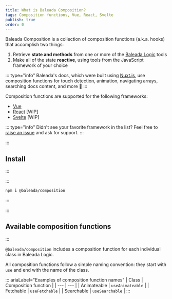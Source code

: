 ```yaml
---
title: What is Baleada Composition?
tags: Composition functions, Vue, React, Svelte
publish: true
order: 0
---
```


Baleada Composition is a collection of composition functions (a.k.a. hooks) that accomplish two things:
1. Retrieve **state and methods** from one or more of the [Baleada Logic](/docs/logic) tools
2. Make all of the state **reactive**, using tools from the JavaScript framework of your choice

::: type="info"
Baleada's docs, which were built using [Nuxt.js](https://nuxtjs.org), use composition functions for touch detection, animation, navigating arrays, searching docs content, and more 🚀
:::

Composition functions are supported for the following frameworks:
- [Vue](https://vuejs.org)
- [React](https://react.org) [WIP]
- [Svelte](https://svelte.dev) [WIP]

::: type="info"
Didn't see your favorite framework in the list? Feel free to [raise an issue](https://gitlab.com/baleada/composition/issues) and ask for support.
:::


:::
## Install
:::

:::
```bash
npm i @baleada/composition
```
:::


:::
## Available composition functions
:::

`@baleada/composition` includes a composition function for each individual class in Baleada Logic.

All composition functions follow a simple naming convention: they start with `use` and end with the name of the class.

::: ariaLabel="Examples of composition function names"
| Class | Composition function |
| --- | --- |
| Animateable | `useAnimateable` |
| Fetchable | `useFetchable` |
| Searchable | `useSearchable` |
:::

